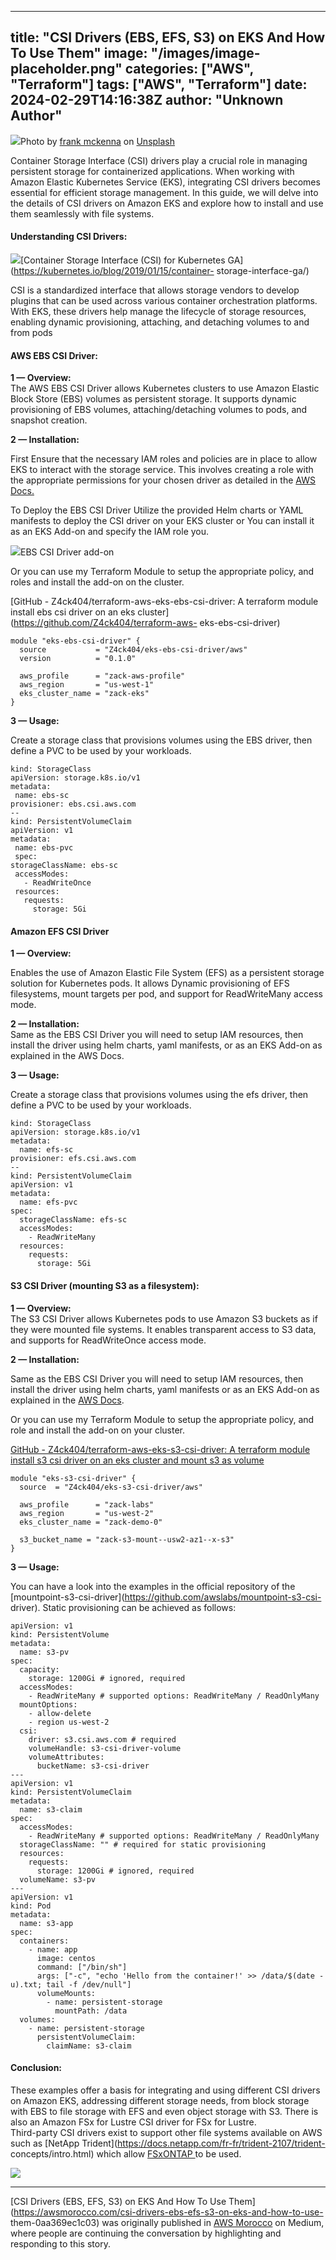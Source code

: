 
---
title: "CSI Drivers (EBS, EFS, S3) on EKS And How To Use Them"
image: "/images/image-placeholder.png"
categories: ["AWS", "Terraform"]
tags: ["AWS", "Terraform"]
date: 2024-02-29T14:16:38Z
author: "Unknown Author"
---

![](/assets/images/medium/0*_WvCpAlKQZOfRg0m)Photo by [frank
mckenna](https://unsplash.com/@frankiefoto?utm_source=medium&utm_medium=referral)
on [Unsplash](https://unsplash.com?utm_source=medium&utm_medium=referral)

Container Storage Interface (CSI) drivers play a crucial role in managing
persistent storage for containerized applications. When working with Amazon
Elastic Kubernetes Service (EKS), integrating CSI drivers becomes essential
for efficient storage management. In this guide, we will delve into the
details of CSI drivers on Amazon EKS and explore how to install and use them
seamlessly with file systems.

#### Understanding CSI Drivers:

![](/assets/images/medium/0*953JJ655M6dcjEQG.png)[Container Storage Interface
(CSI) for Kubernetes GA](https://kubernetes.io/blog/2019/01/15/container-
storage-interface-ga/)

CSI is a standardized interface that allows storage vendors to develop plugins
that can be used across various container orchestration platforms. With EKS,
these drivers help manage the lifecycle of storage resources, enabling dynamic
provisioning, attaching, and detaching volumes to and from pods

#### AWS EBS CSI Driver:

**1 — Overview:**  
The AWS EBS CSI Driver allows Kubernetes clusters to use Amazon Elastic Block
Store (EBS) volumes as persistent storage. It supports dynamic provisioning of
EBS volumes, attaching/detaching volumes to pods, and snapshot creation.

**2 — Installation:**

First Ensure that the necessary IAM roles and policies are in place to allow
EKS to interact with the storage service. This involves creating a role with
the appropriate permissions for your chosen driver as detailed in the [AWS
Docs.](https://docs.aws.amazon.com/eks/latest/userguide/ebs-csi.html)

To Deploy the EBS CSI Driver Utilize the provided Helm charts or YAML
manifests to deploy the CSI driver on your EKS cluster or You can install it
as an EKS Add-on and specify the IAM role you.

![](/assets/images/medium/0*Mj7tUcGmGUn93AN8.png)EBS CSI Driver add-on

Or you can use my Terraform Module to setup the appropriate policy, and roles
and install the add-on on the cluster.

[GitHub - Z4ck404/terraform-aws-eks-ebs-csi-driver: A terraform module install
ebs csi driver on an eks cluster](https://github.com/Z4ck404/terraform-aws-
eks-ebs-csi-driver)

    
    
    module "eks-ebs-csi-driver" {  
      source           = "Z4ck404/eks-ebs-csi-driver/aws"  
      version          = "0.1.0"  
      
      aws_profile      = "zack-aws-profile"  
      aws_region       = "us-west-1"  
      eks_cluster_name = "zack-eks"  
    }

**3 — Usage:**

Create a storage class that provisions volumes using the EBS driver, then
define a PVC to be used by your workloads.

    
    
    kind: StorageClass  
    apiVersion: storage.k8s.io/v1  
    metadata:  
     name: ebs-sc  
    provisioner: ebs.csi.aws.com  
    --  
    kind: PersistentVolumeClaim  
    apiVersion: v1  
    metadata:  
     name: ebs-pvc  
     spec:  
    storageClassName: ebs-sc  
     accessModes:  
       - ReadWriteOnce  
     resources:  
       requests:  
         storage: 5Gi

#### Amazon EFS CSI Driver

**1 — Overview:**

Enables the use of Amazon Elastic File System (EFS) as a persistent storage
solution for Kubernetes pods. It allows Dynamic provisioning of EFS
filesystems, mount targets per pod, and support for ReadWriteMany access mode.

**2 — Installation:**  
Same as the EBS CSI Driver you will need to setup IAM resources, then install
the driver using helm charts, yaml manifests, or as an EKS Add-on as explained
in the AWS Docs.

**3 — Usage:**

Create a storage class that provisions volumes using the efs driver, then
define a PVC to be used by your workloads.

    
    
    kind: StorageClass  
    apiVersion: storage.k8s.io/v1  
    metadata:  
      name: efs-sc  
    provisioner: efs.csi.aws.com  
    --  
    kind: PersistentVolumeClaim  
    apiVersion: v1  
    metadata:  
      name: efs-pvc  
    spec:  
      storageClassName: efs-sc  
      accessModes:  
        - ReadWriteMany  
      resources:  
        requests:  
          storage: 5Gi

#### S3 CSI Driver (mounting S3 as a filesystem):

**1 — Overview:**  
The S3 CSI Driver allows Kubernetes pods to use Amazon S3 buckets as if they
were mounted file systems. It enables transparent access to S3 data, and
supports for ReadWriteOnce access mode.

**2 — Installation:**

Same as the EBS CSI Driver you will need to setup IAM resources, then install
the driver using helm charts, yaml manifests or as an EKS Add-on as explained
in the [AWS
Docs](https://docs.aws.amazon.com/eks/latest/userguide/s3-csi.html).

Or you can use my Terraform Module to setup the appropriate policy, and role
and install the add-on on your cluster.

[GitHub - Z4ck404/terraform-aws-eks-s3-csi-driver: A terraform module install
s3 csi driver on an eks cluster and mount s3 as
volume](https://github.com/Z4ck404/terraform-aws-eks-s3-csi-driver)

    
    
    module "eks-s3-csi-driver" {  
      source  = "Z4ck404/eks-s3-csi-driver/aws"  
      
      aws_profile      = "zack-labs"  
      aws_region       = "us-west-2"  
      eks_cluster_name = "zack-demo-0"  
      
      s3_bucket_name = "zack-s3-mount--usw2-az1--x-s3"  
    }

**3 — Usage:**

You can have a look into the examples in the official repository of the
[mountpoint-s3-csi-driver](https://github.com/awslabs/mountpoint-s3-csi-
driver). Static provisioning can be achieved as follows:

    
    
    apiVersion: v1  
    kind: PersistentVolume  
    metadata:  
      name: s3-pv  
    spec:  
      capacity:  
        storage: 1200Gi # ignored, required  
      accessModes:  
        - ReadWriteMany # supported options: ReadWriteMany / ReadOnlyMany  
      mountOptions:  
        - allow-delete  
        - region us-west-2  
      csi:  
        driver: s3.csi.aws.com # required  
        volumeHandle: s3-csi-driver-volume  
        volumeAttributes:  
          bucketName: s3-csi-driver  
    ---  
    apiVersion: v1  
    kind: PersistentVolumeClaim  
    metadata:  
      name: s3-claim  
    spec:  
      accessModes:  
        - ReadWriteMany # supported options: ReadWriteMany / ReadOnlyMany  
      storageClassName: "" # required for static provisioning  
      resources:  
        requests:  
          storage: 1200Gi # ignored, required  
      volumeName: s3-pv  
    ---  
    apiVersion: v1  
    kind: Pod  
    metadata:  
      name: s3-app  
    spec:  
      containers:  
        - name: app  
          image: centos  
          command: ["/bin/sh"]  
          args: ["-c", "echo 'Hello from the container!' >> /data/$(date -u).txt; tail -f /dev/null"]  
          volumeMounts:  
            - name: persistent-storage  
              mountPath: /data  
      volumes:  
        - name: persistent-storage  
          persistentVolumeClaim:  
            claimName: s3-claim

#### Conclusion:

These examples offer a basis for integrating and using different CSI drivers
on Amazon EKS, addressing different storage needs, from block storage with EBS
to file storage with EFS and even object storage with S3. There is also an
Amazon FSx for Lustre CSI driver for FSx for Lustre.  
Third-party CSI drivers exist to support other file systems available on AWS
such as [NetApp Trident](https://docs.netapp.com/fr-fr/trident-2107/trident-
concepts/intro.html) which allow [FSxONTAP
](https://aws.amazon.com/fsx/netapp-ontap/)to be used.

![](/assets/images/medium/stat?event=post.clientViewed&referrerSource=full_rss&postId=0aa369ec1c03)

* * *

[CSI Drivers (EBS, EFS, S3) on EKS And How To Use
Them](https://awsmorocco.com/csi-drivers-ebs-efs-s3-on-eks-and-how-to-use-
them-0aa369ec1c03) was originally published in [AWS
Morocco](https://awsmorocco.com) on Medium, where people are continuing the
conversation by highlighting and responding to this story.

